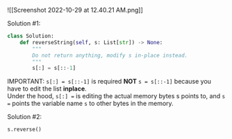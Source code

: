 ![[Screenshot 2022-10-29 at 12.40.21 AM.png]]


Solution #1:
```Python
class Solution:
    def reverseString(self, s: List[str]) -> None:
        """
        Do not return anything, modify s in-place instead.
        """
        s[:] = s[::-1]
```


IMPORTANT:
`s[:] = s[::-1]` is required **NOT** `s = s[::-1]` because you have to edit the list **inplace**.  
Under the hood, `s[:] =` is editing the actual memory bytes s points to, and `s =` points the variable name `s` to other bytes in the memory.


Solution #2:
```Python
s.reverse()
```
